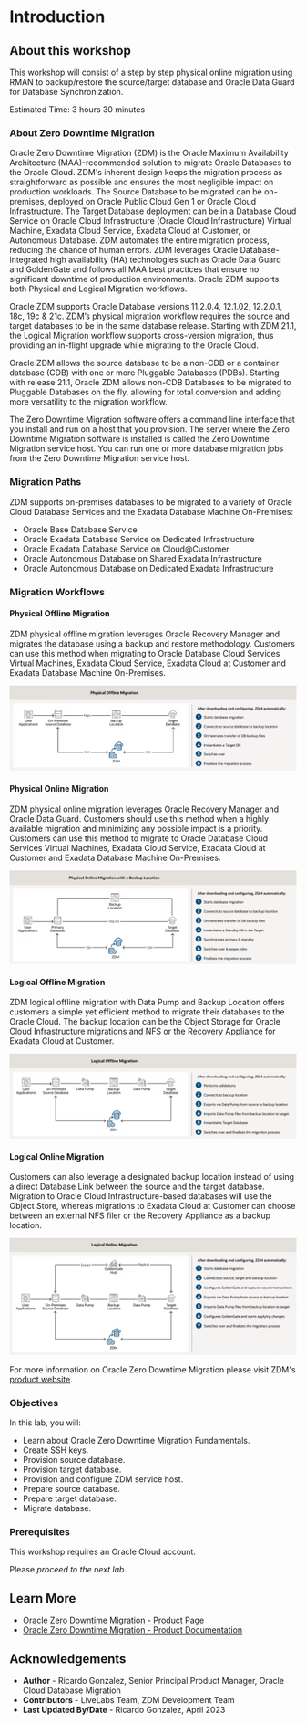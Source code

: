 # Introduction

## About this workshop

This workshop will consist of a step by step physical online migration using RMAN to backup/restore the source/target database and Oracle Data Guard for Database Synchronization.

Estimated Time: 3 hours 30 minutes


### About Zero Downtime Migration

Oracle Zero Downtime Migration (ZDM) is the Oracle Maximum Availability Architecture (MAA)-recommended solution to migrate Oracle Databases to the Oracle Cloud. ZDM's inherent design keeps the migration process as straightforward as possible and ensures the most negligible impact on production workloads. The Source Database to be migrated can be on-premises, deployed on Oracle Public Cloud Gen 1 or Oracle Cloud Infrastructure. The Target Database deployment can be in a Database Cloud Service on Oracle Cloud Infrastructure (Oracle Cloud Infrastructure) Virtual Machine, Exadata Cloud Service, Exadata Cloud at Customer, or Autonomous Database. ZDM automates the entire migration process, reducing the chance of human errors. ZDM leverages Oracle Database-integrated high availability (HA) technologies such as Oracle Data Guard and GoldenGate and follows all MAA best practices that ensure no significant downtime of production environments. Oracle ZDM supports both Physical and Logical Migration workflows. 

Oracle ZDM supports Oracle Database versions 11.2.0.4, 12.1.02, 12.2.0.1, 18c, 19c & 21c. ZDM’s physical migration workflow requires the source and target databases to be in the same database release.  Starting with ZDM 21.1, the Logical Migration workflow supports cross-version migration, thus providing an in-flight upgrade while migrating to the Oracle Cloud.

Oracle ZDM allows the source database to be a non-CDB or a container database (CDB) with one or more Pluggable Databases (PDBs). Starting with release 21.1, Oracle ZDM allows non-CDB Databases to be migrated to Pluggable Databases on the fly, allowing for total conversion and adding more versatility to the migration workflow. 

The Zero Downtime Migration software offers a command line interface that you install and run on a host that you provision. The server where the Zero Downtime Migration software is installed is called the Zero Downtime Migration service host. You can run one or more database migration jobs from the Zero Downtime Migration service host.



### Migration Paths
ZDM supports on-premises databases to be migrated to a variety of Oracle Cloud Database Services and the Exadata Database Machine On-Premises:  
*	Oracle Base Database Service
*	Oracle Exadata Database Service on Dedicated Infrastructure
*	Oracle Exadata Database Service on Cloud@Customer
*	Oracle Autonomous Database on Shared Exadata Infrastructure
*   Oracle Autonomous Database on Dedicated Exadata Infrastructure


### Migration Workflows

#### Physical Offline Migration
ZDM physical offline migration leverages Oracle Recovery Manager and migrates the database using a backup and restore methodology. Customers can use this method when migrating to Oracle Database Cloud Services Virtual Machines, Exadata Cloud Service, Exadata Cloud at Customer and Exadata Database Machine On-Premises. 

![Zero Downtime Migration Physical Offline Workflow Step-by-Step high level description](./images/physical-offline-workflow.png " ")


#### Physical Online Migration
ZDM physical online migration leverages Oracle Recovery Manager and Oracle Data Guard. Customers should use this method when a highly available migration and minimizing any possible impact is a priority. Customers can use this method to migrate to Oracle Database Cloud Services Virtual Machines, Exadata Cloud Service, Exadata Cloud at Customer and Exadata Database Machine On-Premises.

![Zero Downtime Migration Physical Online Workflow Step-by-Step high level description](./images/physical-online-workflow.png " ")


#### Logical Offline Migration
ZDM logical offline migration with Data Pump and Backup Location offers customers a simple yet efficient method to migrate their databases to the Oracle Cloud. The backup location can be the Object Storage for Oracle Cloud Infrastructure migrations and NFS or the Recovery Appliance for Exadata Cloud at Customer.

![Zero Downtime Migration Logical Offline with Backup Location Workflow Step-by-Step high level description](./images/logical-offline-backup-workflow.png " ")

#### Logical Online Migration
Customers can also leverage a designated backup location instead of using a direct Database Link between the source and the target database. Migration to Oracle Cloud Infrastructure-based databases will use the Object Store, whereas migrations to Exadata Cloud at Customer can choose between an external NFS filer or the Recovery Appliance as a backup location.

![Zero Downtime Migration Logical Online with Backup Location Workflow Step-by-Step high level description](./images/logical-online-backup-workflow.png " ")


For more information on Oracle Zero Downtime Migration please visit ZDM's [product website](www.oracle.com/goto/zdm).


### Objectives

In this lab, you will:
* Learn about Oracle Zero Downtime Migration Fundamentals.
* Create SSH keys.
* Provision source database.
* Provision target database.
* Provision and configure ZDM service host.
* Prepare source database.
* Prepare target database.
* Migrate database.

### Prerequisites
This workshop requires an Oracle Cloud account.


Please *proceed to the next lab*.


## Learn More

* [Oracle Zero Downtime Migration - Product Page](http://www.oracle.com/goto/zdm)
* [Oracle Zero Downtime Migration - Product Documentation](https://docs.oracle.com/en/database/oracle/zero-downtime-migration/)



## Acknowledgements
* **Author** - Ricardo Gonzalez, Senior Principal Product Manager, Oracle Cloud Database Migration
* **Contributors** - LiveLabs Team, ZDM Development Team
* **Last Updated By/Date** - Ricardo Gonzalez, April 2023